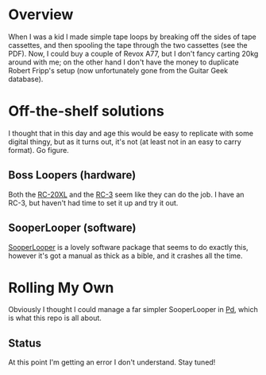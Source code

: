 # Overview

When I was a kid I made simple tape loops by breaking off the sides of tape cassettes, and then spooling the tape through the two
cassettes (see the PDF). Now, I could buy a couple of Revox A77, but I don't fancy carting 20kg around with me; on the other hand I
don't have the money to duplicate Robert Fripp's setup (now unfortunately gone from the Guitar Geek database).

# Off-the-shelf solutions

I thought that in this day and age this would be easy to replicate with some digital thingy, but as it turns out, it's not (at least
not in an easy to carry format). Go figure.

## Boss Loopers (hardware)

Both the [RC-20XL][1] and the [RC-3][2] seem like they can do the job. I have an RC-3, but haven't had time to set it up and try it
out.

## SooperLooper (software)

[SooperLooper][3] is a lovely software package that seems to do exactly this, however it's got a manual as thick as a bible, and it
crashes all the time.

# Rolling My Own

Obviously I thought I could manage a far simpler SooperLooper in [Pd][4], which is what this repo is all about.

## Status

At this point I'm getting an error I don't understand. Stay tuned!

[1]: http://www.bossus.com/gear/productdetails.php?ProductId=477 "RC-20XL product page"
[2]: http://www.bossus.com/gear/productdetails.php?ProductId=1159 "RC-3 product page"
[3]: http://essej.net/sooperlooper/ "SooperLooper website"
[4]: http://puredata.info/ "Pure Data website"
